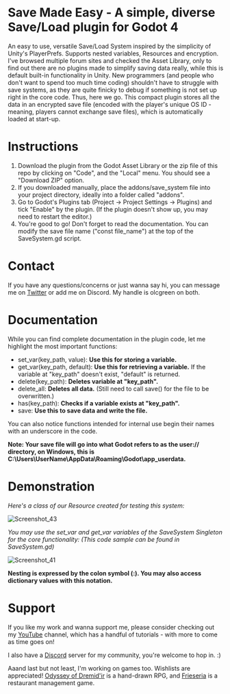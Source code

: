 # Save Made Easy - A simple, diverse Save/Load plugin for Godot 4
An easy to use, versatile Save/Load System inspired by the simplicity of Unity's PlayerPrefs. Supports nested variables, Resources and encryption.
I've browsed multiple forum sites and checked the Asset Library, only to find out there are no plugins made to simplify saving data really, while this is default built-in functionality in Unity.
New programmers (and people who don't want to spend too much time coding) shouldn't have to struggle with save systems, as they are quite finicky to debug if something is not set up right in the core code. Thus, here we go.
This compact plugin stores all the data in an encrypted save file (encoded with the player's unique OS ID - meaning, players cannot exchange save files), which is automatically loaded at start-up.

# Instructions
1. Download the plugin from the Godot Asset Library or the zip file of this repo by clicking on "Code", and the "Local" menu. You should see a "Download ZIP" option.
2. If you downloaded manually, place the addons/save_system file into your project directory, ideally into a folder called "addons".
3. Go to Godot's Plugins tab (Project -> Project Settings -> Plugins) and tick "Enable" by the plugin. (If the plugin doesn't show up, you may need to restart the editor.)
4. You're good to go! Don't forget to read the documentation. You can modify the save file name ("const file_name") at the top of the SaveSystem.gd script.

# Contact
If you have any questions/concerns or just wanna say hi, you can message me on [Twitter](https://twitter.com/olcgreen) or add me on Discord. My handle is olcgreen on both.

# Documentation
While you can find complete documentation in the plugin code, let me highlight the most important functions:
- set_var(key_path, value): **Use this for storing a variable.**
- get_var(key_path, default): **Use this for retrieving a variable.** If the variable at "key_path" doesn't exist, "default" is returned.
- delete(key_path): **Deletes variable at "key_path".**
- delete_all: **Deletes all data.** (Still need to call save() for the file to be overwritten.)
- has(key_path): **Checks if a variable exists at "key_path".**
- save: **Use this to save data and write the file.**

You can also notice functions intended for internal use begin their names with an underscore in the code.

**Note: Your save file will go into what Godot refers to as the user:// directory, on Windows, this is C:\Users\UserName\AppData\Roaming\Godot\app_userdata.**

# Demonstration
_Here's a class of our Resource created for testing this system:_


![Screenshot_43](https://github.com/AdamKormos/SaveMadeEasy/assets/49873113/d9547f06-9253-4005-9e3b-989ca69e92f3)

_You may use the set_var and get_var variables of the SaveSystem Singleton for the core functionality: (This code sample can be found in SaveSystem.gd)_

![Screenshot_41](https://github.com/AdamKormos/SaveMadeEasy/assets/49873113/f860e709-c108-4ebc-a0f8-c18e3e7925af)

**Nesting is expressed by the colon symbol (:). You may also access dictionary values with this notation.**

# Support
If you like my work and wanna support me, please consider checking out my [YouTube](https://www.youtube.com/@AdamsGodotTutorials) channel, which has a handful of tutorials - with more to come as time goes on!

I also have a [Discord](https://discord.gg/vhpYfYZSWh) server for my community, you're welcome to hop in. :)

Aaand last but not least, I'm working on games too. Wishlists are appreciated! [Odyssey of Dremid'ir](https://store.steampowered.com/app/2134530/Odyssey_of_Dremidir/) is a hand-drawn RPG, and [Frieseria](https://store.steampowered.com/app/2591170/Frieseria_The_Grand_Reopening/) is a restaurant management game.
